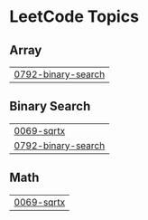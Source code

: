 

<!---LeetCode Topics Start-->
# LeetCode Topics
## Array
|  |
| ------- |
| [0792-binary-search](https://github.com/SHIMHUN/Algorithm/tree/master/0792-binary-search) |
## Binary Search
|  |
| ------- |
| [0069-sqrtx](https://github.com/SHIMHUN/Algorithm/tree/master/0069-sqrtx) |
| [0792-binary-search](https://github.com/SHIMHUN/Algorithm/tree/master/0792-binary-search) |
## Math
|  |
| ------- |
| [0069-sqrtx](https://github.com/SHIMHUN/Algorithm/tree/master/0069-sqrtx) |
<!---LeetCode Topics End-->